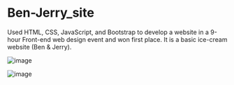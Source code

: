 # Ben-Jerry_site
Used HTML, CSS, JavaScript, and Bootstrap to develop a website in a 9-hour Front-end web design event and won first place. It is a basic ice-cream website (Ben &amp; Jerry).

![image](https://user-images.githubusercontent.com/64256552/167281210-c017e6b2-be3c-4d07-8a21-a5f6171c50c4.png)

![image](https://user-images.githubusercontent.com/64256552/167294527-b63cedf1-a144-4a40-b161-e5a1665e5add.png)

